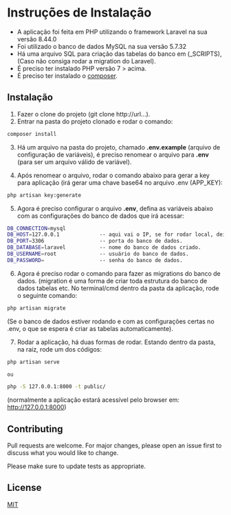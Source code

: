 # Instruções de Instalação 

* A aplicação foi feita em PHP utilizando o framework Laravel na sua versão 8.44.0
* Foi utilizado o banco de dados MySQL na sua versão 5.7.32
* Há uma arquivo SQL para criação das tabelas do banco em (_SCRIPTS), (Caso não consiga rodar a migration do Laravel).
* É preciso ter instalado PHP versão 7 > acima.
* É preciso ter instalado o [composer](https://getcomposer.org).


## Instalação

1. Fazer o clone do projeto (git clone http://url...).
2. Entrar na pasta do projeto clonado e rodar o comando: 

```bash
composer install
```
3. Há um arquivo na pasta do projeto, chamado **.env.example** (arquivo de configuração de variáveis), é preciso renomear o arquivo para **.env** (para ser um arquivo válido de variável).

4. Após renomear o arquivo, rodar o comando abaixo para gerar a key para aplicação (irá gerar uma chave base64 no arquivo .env (APP_KEY):
```bash
php artisan key:generate
```

5. Agora é preciso configurar o arquivo **.env**, defina as variáveis abaixo com as configurações do banco de dados que irá acessar:
```bash
DB_CONNECTION=mysql
DB_HOST=127.0.0.1             -- aqui vai o IP, se for rodar local, deixar o atual.
DB_PORT=3306                  -- porta do banco de dados.
DB_DATABASE=laravel           -- nome do banco de dados criado.
DB_USERNAME=root              -- usuário do banco de dados.
DB_PASSWORD=                  -- senha do banco de dados.
```

6. Agora é preciso rodar o comando para fazer as migrations do banco de dados. (migration é uma forma de criar toda estrutura do banco de dados tabelas etc. No terminal/cmd dentro da pasta da aplicação, rode o seguinte comando:

```bash
php artisan migrate
```
(Se o banco de dados estiver rodando e com as configurações certas no .env, o que se espera é criar as tabelas automaticamente).

7. Rodar a aplicação, há duas formas de rodar. Estando dentro da pasta, na raiz, rode um dos códigos:


```bash
php artisan serve

ou

php -S 127.0.0.1:8000 -t public/
```
(normalmente a aplicação estará acessível pelo browser em: http://127.0.0.1:8000)



## Contributing
Pull requests are welcome. For major changes, please open an issue first to discuss what you would like to change.

Please make sure to update tests as appropriate.

## License
[MIT](https://choosealicense.com/licenses/mit/)
